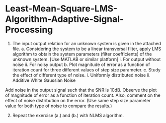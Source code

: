 # Least-Mean-Square-LMS-Algorithm-Adaptive-Signal-Processing

1. The input output relation for an unknown system is given in the attached file. 
    a. Considering the system to be a linear transversal filter, apply LMS algorithm to obtain the system parameters (filter coefficients) of the unknown system. [Use MATLAB or similar platform]
        i. For output without noise
        ii. For noisy output
    b. Plot magnitude of error as a function of iteration count for three different values of step size parameter.
    c. Study the effect of different type of noise. 
        i. Uniformly distributed noise 
        ii. Additive White Gaussian Noise

Add noise in the output signal such that the SNR is 10dB. Observe the plot of magnitude of error as a function of iteration count. Also, comment on the effect of noise distribution on the 
error. (Use same step size parameter value for both type of noise to compare the results.)

2. Repeat the exercise (a.) and (b.) with NLMS algorithm.
